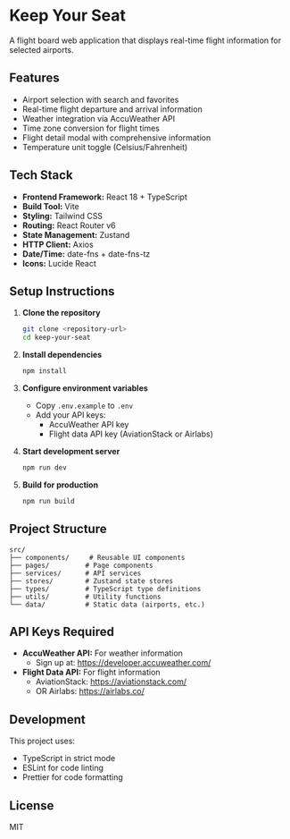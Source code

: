 # Keep Your Seat

A flight board web application that displays real-time flight information for selected airports.

## Features

- Airport selection with search and favorites
- Real-time flight departure and arrival information
- Weather integration via AccuWeather API
- Time zone conversion for flight times
- Flight detail modal with comprehensive information
- Temperature unit toggle (Celsius/Fahrenheit)

## Tech Stack

- **Frontend Framework:** React 18 + TypeScript
- **Build Tool:** Vite
- **Styling:** Tailwind CSS
- **Routing:** React Router v6
- **State Management:** Zustand
- **HTTP Client:** Axios
- **Date/Time:** date-fns + date-fns-tz
- **Icons:** Lucide React

## Setup Instructions

1. **Clone the repository**
   ```bash
   git clone <repository-url>
   cd keep-your-seat
   ```

2. **Install dependencies**
   ```bash
   npm install
   ```

3. **Configure environment variables**
   - Copy `.env.example` to `.env`
   - Add your API keys:
     - AccuWeather API key
     - Flight data API key (AviationStack or Airlabs)

4. **Start development server**
   ```bash
   npm run dev
   ```

5. **Build for production**
   ```bash
   npm run build
   ```

## Project Structure

```
src/
├── components/     # Reusable UI components
├── pages/         # Page components
├── services/      # API services
├── stores/        # Zustand state stores
├── types/         # TypeScript type definitions
├── utils/         # Utility functions
└── data/          # Static data (airports, etc.)
```

## API Keys Required

- **AccuWeather API:** For weather information
  - Sign up at: https://developer.accuweather.com/
- **Flight Data API:** For flight information
  - AviationStack: https://aviationstack.com/
  - OR Airlabs: https://airlabs.co/

## Development

This project uses:
- TypeScript in strict mode
- ESLint for code linting
- Prettier for code formatting

## License

MIT
